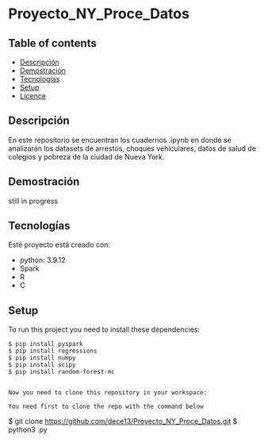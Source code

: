 # Proyecto_NY_Proce_Datos

## Table of contents
* [Descripción](#descripción)
* [Demostración](#demostración)
* [Tecnologías](#tecnologías)
* [Setup](#setup)
* [Licence](#licence)

## Descripción

En este repositorio se encuentran los cuadernos .ipynb en donde se analizarán los datasets de arrestos, choques vehiculares, datos de salud de colegios y pobreza de la ciudad de Nueva York.

## Demostración

still in progress

## Tecnologías
Esté proyecto está creado con:
* python: 3.9.12
* Spark
* R
* C

## Setup
To run this project you need to install these dependencies:
```
$ pip install pyspark
$ pip install regressions
$ pip install numpy
$ pip install scipy
$ pip install random-forest-mc


Now you need to clone this repository in your workspace:

You need first to clone the repo with the command below

```
$ git clone https://github.com/dece13/Proyecto_NY_Proce_Datos.git
$ python3 .py

